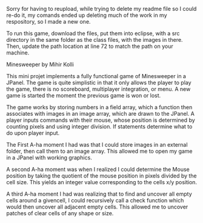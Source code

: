 Sorry for having to reupload, while trying to delete my readme file so I could re-do it, my comands
ended up deleting much of the work in my respository, so I made a new one.

To run this game, download the files, put them into eclipse, with a src directory
in the same folder as the class files, with the images in there. Then, update the path
location at line 72 to match the path on your machine.

Minesweeper by Mihir Kolli

This mini projet implements a fully functional game of Minesweeper in a JPanel. The game
is quite simplistic in that it only allows the player to play the game, there is no
scoreboard, multiplayer integration, or menu. A new game is started the moment the previous
game is won or lost.

The game works by storing numbers in a field array, which a function then associates
with images in an image array, which are drawn to the JPanel. A player inputs commands
with their mouse, whose position is determined by counting pixels and using integer
division. If statements determine what to do upon player input.

The First A-ha moment I had was that I could store images in an external folder, then call them
to an image array. This allowed me to open my game in a JPanel with working graphics.

A second A-ha moment was when I realized I could determine the Mouse position by
taking the quotient of the mouse position in pixels divided by the cell size.
This yields an integer value corresponding to the cells x/y position.

A third A-ha moment I had was realizing that to find and uncover all empty cells
around a givencell, I could recursively call a check function which would then
uncover all adjacent empty cells. This allowed me to uncover patches of clear cells
of any shape or size.